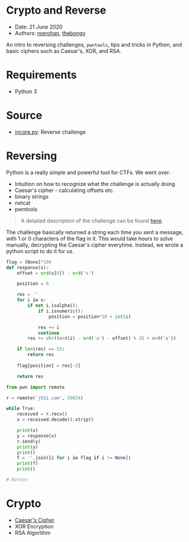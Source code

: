 # Crypto and Reverse

- Date: 21 June 2020
- Authors: [roerohan](https://github.com/roerohan), [thebongy](https://github.com/thebongy)

An intro to reversing challenges, `pwntools`, tips and tricks in Python, and basic ciphers such as Caesar's, XOR, and RSA.

# Requirements

- Python 3

# Source

- [incore.py](./incore.py): Reverse challenge

# Reversing

Python is a really simple and powerful tool for CTFs. We went over:

- Intuition on how to recognize what the challenge is actually doing
- Caesar's cipher - calculating offsets etc.
- binary strings
- netcat
- pwntools

> A detailed description of the challenge can be found [here](https://github.com/csivitu/CTF-Write-ups/blob/master/NahamCon%20CTF/Scripting/Rotten/script.py).

The challenge basically returned a string each time you sent a message, with 1 or 0 characters of the flag in it. This would take hours to solve manually, decrypting the Caesar's cipher everytime. Instead, we wrote a python script to do it for us.

```python
flag = [None]*100
def response(s): 
    offset = ord(s[0]) - ord('s')

    position = 0

    res = ''
    for i in s:
        if not i.isalpha():
            if i.isnumeric():
                position = position*10 + int(i)

            res += i
            continue
        res += chr((ord(i) - ord('a') - offset) % 26 + ord('a'))

    if len(res) == 55:
        return res
    
    flag[position] = res[-2]

    return res

from pwn import remote

r = remote('jh2i.com', 50034)

while True:
    received = r.recv()
    x = received.decode().strip()

    print(x)
    y = response(x)
    r.send(y)    
    print(y)
    print()
    f = ''.join([i for i in flag if i != None])
    print(f)
    print()

# Rotten

```

# Crypto

- [Caesar's Cipher](#Reversing)
- XOR Encryption
- RSA Algorithm
